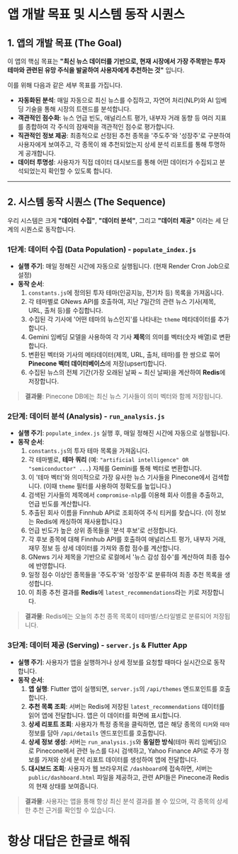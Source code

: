 # 앱 개발 목표 및 시스템 동작 시퀀스

## 1. 앱의 개발 목표 (The Goal)

이 앱의 핵심 목표는 **"최신 뉴스 데이터를 기반으로, 현재 시장에서 가장 주목받는 투자 테마와 관련된 유망 주식을 발굴하여 사용자에게 추천하는 것"** 입니다.

이를 위해 다음과 같은 세부 목표를 가집니다.

-   **자동화된 분석**: 매일 자동으로 최신 뉴스를 수집하고, 자연어 처리(NLP)와 AI 임베딩 기술을 통해 시장의 트렌드를 분석합니다.
-   **객관적인 점수화**: 뉴스 언급 빈도, 애널리스트 평가, 내부자 거래 동향 등 여러 지표를 종합하여 각 주식의 잠재력을 객관적인 점수로 평가합니다.
-   **직관적인 정보 제공**: 최종적으로 선정된 추천 종목을 '주도주'와 '성장주'로 구분하여 사용자에게 보여주고, 각 종목이 왜 추천되었는지 상세 분석 리포트를 통해 투명하게 공개합니다.
-   **데이터 투명성**: 사용자가 직접 데이터 대시보드를 통해 어떤 데이터가 수집되고 분석되었는지 확인할 수 있도록 합니다.

---

## 2. 시스템 동작 시퀀스 (The Sequence)

우리 시스템은 크게 **"데이터 수집"**, **"데이터 분석"**, 그리고 **"데이터 제공"** 이라는 세 단계의 시퀀스로 동작합니다.

### 1단계: 데이터 수집 (Data Population) - `populate_index.js`

*   **실행 주기**: 매일 정해진 시간에 자동으로 실행됩니다. (현재 Render Cron Job으로 설정)
*   **동작 순서**:
    1.  `constants.js`에 정의된 투자 테마(인공지능, 전기차 등) 목록을 가져옵니다.
    2.  각 테마별로 GNews API를 호출하여, 지난 7일간의 관련 뉴스 기사(제목, URL, 출처 등)를 수집합니다.
    3.  수집된 각 기사에 '어떤 테마의 뉴스인지'를 나타내는 `theme` 메타데이터를 추가합니다.
    4.  Gemini 임베딩 모델을 사용하여 각 기사 **제목**의 의미를 벡터(숫자 배열)로 변환합니다.
    5.  변환된 벡터와 기사의 메타데이터(제목, URL, 출처, 테마)를 한 쌍으로 묶어 **Pinecone 벡터 데이터베이스**에 저장(upsert)합니다.
    6.  수집된 뉴스의 전체 기간(가장 오래된 날짜 ~ 최신 날짜)을 계산하여 **Redis**에 저장합니다.

> **결과물**: Pinecone DB에는 최신 뉴스 기사들이 의미 벡터와 함께 저장됩니다.

### 2단계: 데이터 분석 (Analysis) - `run_analysis.js`

*   **실행 주기**: `populate_index.js` 실행 후, 매일 정해진 시간에 자동으로 실행됩니다.
*   **동작 순서**:
    1.  `constants.js`의 투자 테마 목록을 가져옵니다.
    2.  각 테마별로, **테마 쿼리** (예: `"artificial intelligence" OR "semiconductor" ...`) 자체를 Gemini를 통해 벡터로 변환합니다.
    3.  이 '테마 벡터'와 의미적으로 가장 유사한 뉴스 기사들을 Pinecone에서 검색합니다. (이때 `theme` 필터를 사용하여 정확도를 높입니다.)
    4.  검색된 기사들의 제목에서 `compromise-nlp`를 이용해 회사 이름을 추출하고, 언급 빈도를 계산합니다.
    5.  추출된 회사 이름을 Finnhub API로 조회하여 주식 티커를 찾습니다. (이 정보는 Redis에 캐싱하여 재사용합니다.)
    6.  언급 빈도가 높은 상위 종목들을 '분석 후보'로 선정합니다.
    7.  각 후보 종목에 대해 Finnhub API를 호출하여 애널리스트 평가, 내부자 거래, 재무 정보 등 상세 데이터를 가져와 종합 점수를 계산합니다.
    8.  GNews 기사 제목을 기반으로 로컬에서 '뉴스 감성 점수'를 계산하여 최종 점수에 반영합니다.
    9.  일정 점수 이상인 종목들을 '주도주'와 '성장주'로 분류하여 최종 추천 목록을 생성합니다.
    10. 이 최종 추천 결과를 **Redis**에 `latest_recommendations`라는 키로 저장합니다.

> **결과물**: Redis에는 오늘의 추천 종목 목록이 테마별/스타일별로 분류되어 저장됩니다.

### 3단계: 데이터 제공 (Serving) - `server.js` & Flutter App

*   **실행 주기**: 사용자가 앱을 실행하거나 상세 정보를 요청할 때마다 실시간으로 동작합니다.
*   **동작 순서**:
    1.  **앱 실행**: Flutter 앱이 실행되면, `server.js`의 `/api/themes` 엔드포인트를 호출합니다.
    2.  **추천 목록 조회**: 서버는 Redis에 저장된 `latest_recommendations` 데이터를 읽어 앱에 전달합니다. 앱은 이 데이터를 화면에 표시합니다.
    3.  **상세 리포트 조회**: 사용자가 특정 종목을 클릭하면, 앱은 해당 종목의 `티커`와 `테마` 정보를 담아 `/api/details` 엔드포인트를 호출합니다.
    4.  **상세 정보 생성**: 서버는 `run_analysis.js`와 **동일한 방식**(테마 쿼리 임베딩)으로 Pinecone에서 관련 뉴스를 다시 검색하고, Yahoo Finance API로 주가 정보를 가져와 상세 분석 리포트 데이터를 생성하여 앱에 전달합니다.
    5.  **대시보드 조회**: 사용자가 웹 브라우저로 `/dashboard`에 접속하면, 서버는 `public/dashboard.html` 파일을 제공하고, 관련 API들은 Pinecone과 Redis의 현재 상태를 보여줍니다.

> **결과물**: 사용자는 앱을 통해 항상 최신 분석 결과를 볼 수 있으며, 각 종목의 상세한 추천 근거를 확인할 수 있습니다.


# 항상 대답은 한글로 해줘
